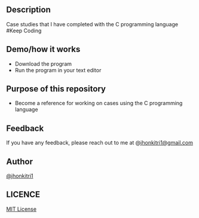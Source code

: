 ## Description
Case studies that I have completed with the C programming language  
#Keep Coding

## Demo/how it works
* Download the program
* Run the program in your text editor

## Purpose of this repository
* Become a reference for working on cases using the C programming language

## Feedback
If you have any feedback, please reach out to me at @jhonkitri1@gmail.com

## Author
[@jhonkitri1](https://github.com/jhonkitri1)

## LICENCE
[MIT License](LICENSE)
